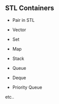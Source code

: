 ## STL Containers 

- Pair in STL

- Vector

- Set

- Map

- Stack

- Queue

- Deque

- Priority Queue

etc..

